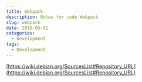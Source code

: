 ```yaml
---
title: Webpack
description: Notes for code Webpack
slug: webpack
date: 2018-05-01
categories:
  - Development
tags:
  - Development
---
```


[https://wiki.debian.org/SourcesList#Repository_URL](https://wiki.debian.org/SourcesList#Repository_URL)
